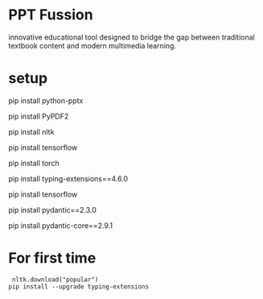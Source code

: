# PPT Fussion
innovative educational tool designed to bridge the gap between traditional textbook content and modern multimedia learning.

# setup
pip install python-pptx

pip install PyPDF2

pip install nltk

pip install tensorflow

pip install torch

pip install typing-extensions==4.6.0

pip install tensorflow

pip install pydantic==2.3.0

pip install pydantic-core==2.9.1


# For first time 
<pre><code> nltk.download("popular")
pip install --upgrade typing-extensions

